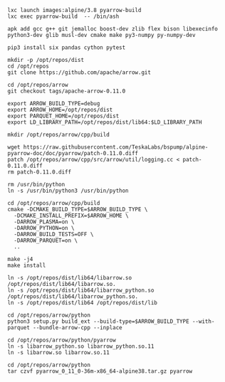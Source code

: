 	lxc launch images:alpine/3.8 pyarrow-build
	lxc exec pyarrow-build  -- /bin/ash

	apk add gcc g++ git jemalloc boost-dev zlib flex bison libexecinfo python3-dev glib musl-dev cmake make py3-numpy py-numpy-dev

	pip3 install six pandas cython pytest

	mkdir -p /opt/repos/dist
	cd /opt/repos
	git clone https://github.com/apache/arrow.git

	cd /opt/repos/arrow
	git checkout tags/apache-arrow-0.11.0

	export ARROW_BUILD_TYPE=debug
	export ARROW_HOME=/opt/repos/dist
	export PARQUET_HOME=/opt/repos/dist
	export LD_LIBRARY_PATH=/opt/repos/dist/lib64:$LD_LIBRARY_PATH

	mkdir /opt/repos/arrow/cpp/build

	wget https://raw.githubusercontent.com/TeskaLabs/bspump/alpine-pyarrow-doc/doc/pyarrow/patch-0.11.0.diff
	patch /opt/repos/arrow/cpp/src/arrow/util/logging.cc < patch-0.11.0.diff
	rm patch-0.11.0.diff

	rm /usr/bin/python
	ln -s /usr/bin/python3 /usr/bin/python

	cd /opt/repos/arrow/cpp/build
	cmake -DCMAKE_BUILD_TYPE=$ARROW_BUILD_TYPE \
	  -DCMAKE_INSTALL_PREFIX=$ARROW_HOME \
	  -DARROW_PLASMA=on \
	  -DARROW_PYTHON=on \
	  -DARROW_BUILD_TESTS=OFF \
	  -DARROW_PARQUET=on \
	  ..

	make -j4
	make install

	ln -s /opt/repos/dist/lib64/libarrow.so /opt/repos/dist/lib64/libarrow.so.
	ln -s /opt/repos/dist/lib64/libarrow_python.so /opt/repos/dist/lib64/libarrow_python.so.
	ln -s /opt/repos/dist/lib64 /opt/repos/dist/lib

	cd /opt/repos/arrow/python
	python3 setup.py build_ext --build-type=$ARROW_BUILD_TYPE --with-parquet --bundle-arrow-cpp --inplace

	cd /opt/repos/arrow/python/pyarrow
	ln -s libarrow_python.so libarrow_python.so.11
	ln -s libarrow.so libarrow.so.11

	cd /opt/repos/arrow/python
	tar czvf pyarrow_0_11_0-36m-x86_64-alpine38.tar.gz pyarrow
